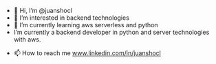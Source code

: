 - 👋 Hi, I’m @juanshocl
- 👀 I’m interested in backend technologies
- 🌱 I’m currently learning aws serverless and python
- I’m currently a backend developer in python and server technologies with aws.
<!--- 💞️ I’m looking to collaborate on backend technologies and--->
- 📫 How to reach me www.linkedin.com/in/juanshocl

<!---
juanshocl/juanshocl is a ✨ special ✨ repository because its `README.md` (this file) appears on your GitHub profile.
You can click the Preview link to take a look at your changes.
--->
